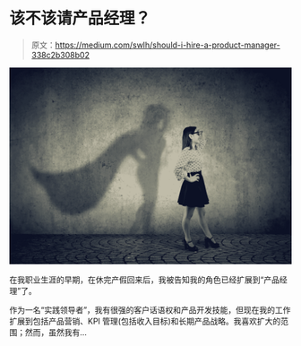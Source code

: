 # 该不该请产品经理？

> 原文：<https://medium.com/swlh/should-i-hire-a-product-manager-338c2b308b02>

![](img/d43881e090d6b621dadf8ef6f1e83e9b.png)

在我职业生涯的早期，在休完产假回来后，我被告知我的角色已经扩展到“产品经理”了。

作为一名“实践领导者”，我有很强的客户话语权和产品开发技能，但现在我的工作扩展到包括产品营销、KPI 管理(包括收入目标)和长期产品战略。我喜欢扩大的范围；然而，虽然我有…